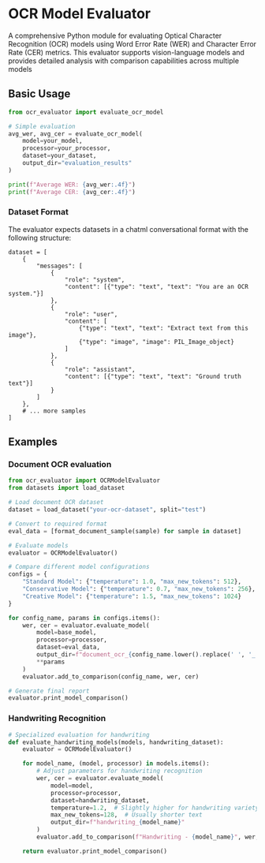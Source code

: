 
# OCR Model Evaluator
A comprehensive Python module for evaluating Optical Character Recognition (OCR) models using Word Error Rate (WER) and Character Error Rate (CER) metrics. This evaluator supports vision-language models and provides detailed analysis with comparison capabilities across multiple models

## Basic Usage

```python
from ocr_evaluator import evaluate_ocr_model

# Simple evaluation
avg_wer, avg_cer = evaluate_ocr_model(
    model=your_model,
    processor=your_processor,
    dataset=your_dataset,
    output_dir="evaluation_results"
)

print(f"Average WER: {avg_wer:.4f}")
print(f"Average CER: {avg_cer:.4f}")
```


### Dataset Format

The evaluator expects datasets in a chatml conversational format with the following structure:
```
dataset = [
    {
        "messages": [
            {
                "role": "system",
                "content": [{"type": "text", "text": "You are an OCR system."}]
            },
            {
                "role": "user",
                "content": [
                    {"type": "text", "text": "Extract text from this image"},
                    {"type": "image", "image": PIL_Image_object}
                ]
            },
            {
                "role": "assistant",
                "content": [{"type": "text", "text": "Ground truth text"}]
            }
        ]
    },
    # ... more samples
]
```


## Examples

### Document OCR evaluation

```python
from ocr_evaluator import OCRModelEvaluator
from datasets import load_dataset

# Load document OCR dataset
dataset = load_dataset("your-ocr-dataset", split="test")

# Convert to required format
eval_data = [format_document_sample(sample) for sample in dataset]

# Evaluate models
evaluator = OCRModelEvaluator()

# Compare different model configurations
configs = {
    "Standard Model": {"temperature": 1.0, "max_new_tokens": 512},
    "Conservative Model": {"temperature": 0.7, "max_new_tokens": 256},
    "Creative Model": {"temperature": 1.5, "max_new_tokens": 1024}
}

for config_name, params in configs.items():
    wer, cer = evaluator.evaluate_model(
        model=base_model,
        processor=processor,
        dataset=eval_data,
        output_dir=f"document_ocr_{config_name.lower().replace(' ', '_')}",
        **params
    )
    evaluator.add_to_comparison(config_name, wer, cer)

# Generate final report
evaluator.print_model_comparison()
```

### Handwriting Recognition
```python
# Specialized evaluation for handwriting
def evaluate_handwriting_models(models, handwriting_dataset):
    evaluator = OCRModelEvaluator()

    for model_name, (model, processor) in models.items():
        # Adjust parameters for handwriting recognition
        wer, cer = evaluator.evaluate_model(
            model=model,
            processor=processor,
            dataset=handwriting_dataset,
            temperature=1.2,  # Slightly higher for handwriting variety
            max_new_tokens=128,  # Usually shorter text
            output_dir=f"handwriting_{model_name}"
        )
        evaluator.add_to_comparison(f"Handwriting - {model_name}", wer, cer)

    return evaluator.print_model_comparison()
```
